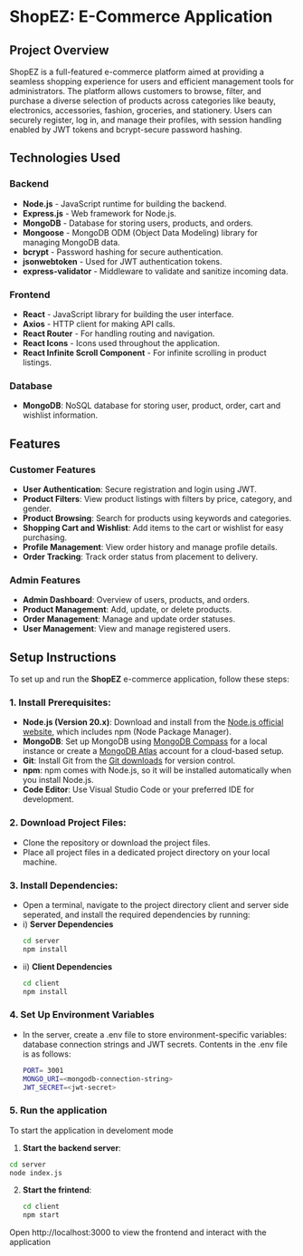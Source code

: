 # ShopEZ: E-Commerce Application

## Project Overview
ShopEZ is a full-featured e-commerce platform aimed at providing a seamless shopping experience for users and efficient management tools for administrators. The platform allows customers to browse, filter, and purchase a diverse selection of products across categories like beauty, electronics, accessories, fashion, groceries, and stationery. Users can securely register, log in, and manage their profiles, with session handling enabled by JWT tokens and bcrypt-secure password hashing.

## Technologies Used

### Backend
- **Node.js** - JavaScript runtime for building the backend.
- **Express.js** - Web framework for Node.js.
- **MongoDB** - Database for storing users, products, and orders.
- **Mongoose** - MongoDB ODM (Object Data Modeling) library for managing MongoDB data.
- **bcrypt** - Password hashing for secure authentication.
- **jsonwebtoken** - Used for JWT authentication tokens.
- **express-validator** - Middleware to validate and sanitize incoming data.

### Frontend
- **React** - JavaScript library for building the user interface.
- **Axios** - HTTP client for making API calls.
- **React Router** - For handling routing and navigation.
- **React Icons** - Icons used throughout the application.
- **React Infinite Scroll Component** - For infinite scrolling in product listings.

 ### Database
- **MongoDB**: NoSQL database for storing user, product, order, cart and wishlist information.

## Features
### Customer Features
- **User Authentication**: Secure registration and login using JWT.
- **Product Filters**: View product listings with filters by price, category, and gender.
- **Product Browsing**: Search for products using keywords and categories.
- **Shopping Cart and Wishlist**: Add items to the cart or wishlist for easy purchasing.
- **Profile Management**: View order history and manage profile details.
- **Order Tracking**: Track order status from placement to delivery.

### Admin Features
- **Admin Dashboard**: Overview of users, products, and orders.
- **Product Management**: Add, update, or delete products.
- **Order Management**: Manage and update order statuses.
- **User Management**: View and manage registered users.

## Setup Instructions

To set up and run the **ShopEZ** e-commerce application, follow these steps:

### 1. Install Prerequisites:
- **Node.js (Version 20.x)**: Download and install from the [Node.js official website](https://nodejs.org/), which includes npm (Node Package Manager).
- **MongoDB**: Set up MongoDB using [MongoDB Compass](https://www.mongodb.com/products/compass) for a local instance or create a [MongoDB Atlas](https://www.mongodb.com/cloud/atlas) account for a cloud-based setup.
- **Git**: Install Git from the [Git downloads](https://git-scm.com/) for version control.
- **npm**: npm comes with Node.js, so it will be installed automatically when you install Node.js.
- **Code Editor**: Use Visual Studio Code or your preferred IDE for development.

### 2. Download Project Files:
- Clone the repository or download the project files.
- Place all project files in a dedicated project directory on your local machine.

### 3. Install Dependencies:
- Open a terminal, navigate to the project directory client and server side seperated, and install the required dependencies by running:
- i) **Server Dependencies**
  ```bash
  cd server
  npm install
- ii) **Client Dependencies**
  ```bash
  cd client
  npm install

### 4. Set Up Environment Variables
- In the server, create a .env file to store environment-specific variables: database connection strings and JWT secrets. Contents in the .env file is as follows:
  ```bash
  PORT= 3001 
  MONGO_URI=<mongodb-connection-string>
  JWT_SECRET=<jwt-secret>

### 5. Run the application
To start the application in develoment mode
  1. **Start the backend server**:
   ```bash
   cd server
   node index.js
   ```
  2. **Start the frintend**:
     ```bash
     cd client
     npm start
     ```
Open http://localhost:3000 to view the frontend and interact with the application



